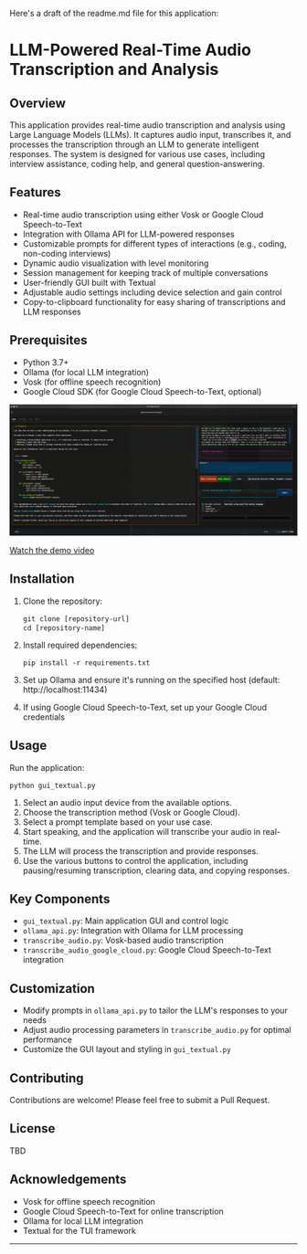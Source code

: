 Here's a draft of the readme.md file for this application:

# LLM-Powered Real-Time Audio Transcription and Analysis

## Overview

This application provides real-time audio transcription and analysis using Large Language Models (LLMs). It captures audio input, transcribes it, and processes the transcription through an LLM to generate intelligent responses. The system is designed for various use cases, including interview assistance, coding help, and general question-answering.

## Features

- Real-time audio transcription using either Vosk or Google Cloud Speech-to-Text
- Integration with Ollama API for LLM-powered responses
- Customizable prompts for different types of interactions (e.g., coding, non-coding interviews)
- Dynamic audio visualization with level monitoring
- Session management for keeping track of multiple conversations
- User-friendly GUI built with Textual
- Adjustable audio settings including device selection and gain control
- Copy-to-clipboard functionality for easy sharing of transcriptions and LLM responses

## Prerequisites

- Python 3.7+
- Ollama (for local LLM integration)
- Vosk (for offline speech recognition)
- Google Cloud SDK (for Google Cloud Speech-to-Text, optional)

![Home](docs/images/screenshot_home.png)

[Watch the demo video](docs/video/demo-realtimeaudioai.mp4)

## Installation

1. Clone the repository:
   ```
   git clone [repository-url]
   cd [repository-name]
   ```

2. Install required dependencies:
   ```
   pip install -r requirements.txt
   ```

3. Set up Ollama and ensure it's running on the specified host (default: http://localhost:11434)

4. If using Google Cloud Speech-to-Text, set up your Google Cloud credentials

## Usage

Run the application:

```
python gui_textual.py
```

1. Select an audio input device from the available options.
2. Choose the transcription method (Vosk or Google Cloud).
3. Select a prompt template based on your use case.
4. Start speaking, and the application will transcribe your audio in real-time.
5. The LLM will process the transcription and provide responses.
6. Use the various buttons to control the application, including pausing/resuming transcription, clearing data, and copying responses.

## Key Components

- `gui_textual.py`: Main application GUI and control logic
- `ollama_api.py`: Integration with Ollama for LLM processing
- `transcribe_audio.py`: Vosk-based audio transcription
- `transcribe_audio_google_cloud.py`: Google Cloud Speech-to-Text integration

## Customization

- Modify prompts in `ollama_api.py` to tailor the LLM's responses to your needs
- Adjust audio processing parameters in `transcribe_audio.py` for optimal performance
- Customize the GUI layout and styling in `gui_textual.py`

## Contributing

Contributions are welcome! Please feel free to submit a Pull Request.

## License

TBD

## Acknowledgements

- Vosk for offline speech recognition
- Google Cloud Speech-to-Text for online transcription
- Ollama for local LLM integration
- Textual for the TUI framework

---
